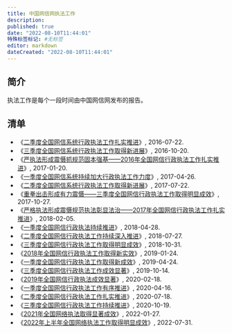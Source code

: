 ```yaml
---
title: 中国网信网执法工作
description:
published: true
date: "2022-08-10T11:44:01"
特殊标签标记: #无标签
editor: markdown
dateCreated: "2022-08-10T11:44:01"
---
```


## 简介

执法工作是每个一段时间由中国网信网发布的报告。

## 清单

+   《[二季度全国网信系统行政执法工作扎实推进](https://web.archive.org/web/20170813170337/http://www.cac.gov.cn/2016-07/22/c_1119261856.htm)》, 2016-07-22.
+   《[三季度全国网信系统行政执法工作取得新进展](https://web.archive.org/web/20161126160505/http://www.cac.gov.cn/2016-10/20/c_1119758778.htm)》, 2016-10-20.
+   《[严执法形成震慑抓规范固本强基——2016年全国网信行政执法工作扎实推进](https://web.archive.org/web/20170627040416/http://www.cac.gov.cn/2017-01/20/c_1120352553.htm)》, 2017-01-20.
+   《[一季度全国网信系统持续加大行政执法工作力度](https://web.archive.org/web/20170705122854/http://www.cac.gov.cn/2017-04/26/c_1120875230.htm)》, 2017-04-26.
+   《[二季度全国网信系统行政执法工作取得新进展](https://web.archive.org/web/20201017023430/http://www.cac.gov.cn/2017-07/22/c_1121363416.htm)》, 2017-07-22.
+   《[重拳出击形成有力震慑——三季度全国网信行政执法工作取得明显成效](https://web.archive.org/web/20210917222024/http://www.cac.gov.cn/2017-10/27/c_1121868206.htm)》, 2017-10-27.
+   《[严格执法形成震慑规范执法彰显法治——2017年全国网信行政执法工作扎实推进](https://web.archive.org/web/20220114204812/http://www.cac.gov.cn/2018-02/05/c_1122368756.htm)》, 2018-02-05.
+   《[一季度全国网信行政执法持续推进](https://web.archive.org/web/20181122073114/http://www.cac.gov.cn/2018-04/28/c_1122757922.htm)》, 2018-04-28.
+   《[二季度全国网信行政执法工作持续深入推进](https://web.archive.org/web/20190120104123/http://www.cac.gov.cn/2018-07/27/c_1123181869.htm)》, 2018-07-27.
+   《[三季度全国网信行政执法工作取得明显成效](https://web.archive.org/web/20210224220841/http://www.cac.gov.cn/2018-10/31/c_1123639680.htm)》, 2018-10-31.
+   《[2018年全国网信行政执法工作取得新实效](https://web.archive.org/web/20190417233731/http://www.cac.gov.cn/2019-01/24/c_1124034877.htm)》, 2019-01-24.
+   《[一季度全国网信行政执法工作取得新成效](https://web.archive.org/web/20201129072740/http://www.cac.gov.cn/2019-04/24/c_1124410176.htm)》, 2019-04-24.
+   《[三季度全国网信行政执法工作成效显著](https://web.archive.org/web/20191110084156/http://www.cac.gov.cn/2019-10/14/c_1572612976167603.htm)》, 2019-10-14.
+   《[2019年全国网信行政执法成效显著](https://web.archive.org/web/20201028201919/http://www.cac.gov.cn/2020-02/18/c_1583568767032468.htm)》, 2020-02-18.
+   《[一季度全国网信行政执法工作有序推进](https://web.archive.org/web/20220523083446/http://www.cac.gov.cn/2020-04/16/c_1588583486810466.htm)》, 2020-04-16.
+   《[二季度全国网信行政执法工作扎实推进](https://web.archive.org/web/20220531130455/http://www.cac.gov.cn/2020-07/21/c_1596879319813780.htm)》, 2020-07-18.
+   《[​三季度全国网信行政执法工作持续推进](https://web.archive.org/web/20220531130455/http://www.cac.gov.cn/2020-10/19/c_1604669613427802.htm)》, 2020-10-19.
+   《[2021年全国网络执法取得显著成效](https://web.archive.org/web/20220209125936/http://www.cac.gov.cn/2022-01/27/c_1644887128880847.htm)》, 2022-01-27.
+   《[2022年上半年全国网络执法工作取得明显成效](https://web.archive.org/web/20220809123603/http://www.cac.gov.cn/2022-07/31/c_1660892422799965.htm)》, 2022-07-31.
